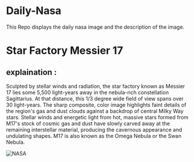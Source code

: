# Daily-Nasa

This Repo displays the daily nasa image and the description of the image.

<!--NASA-->
# Star Factory Messier 17
## explaination :

Sculpted by stellar winds and radiation, the star factory known as Messier 17 lies some 5,500 light-years away in the nebula-rich constellation Sagittarius. At that distance, this 1/3 degree wide field of view spans over 30 light-years. The sharp composite, color image highlights faint details of the region's gas and dust clouds against a backdrop of central Milky Way stars. Stellar winds and energetic light from hot, massive stars formed from M17's stock of cosmic gas and dust have slowly carved away at the remaining interstellar material, producing the cavernous appearance and undulating shapes. M17 is also known as the Omega Nebula or the Swan Nebula.

![NASA](https://apod.nasa.gov/apod/image/2309/OmegaNebulaGrandMesaObservatory2023_1024.jpg)
<!--/NASA-->
